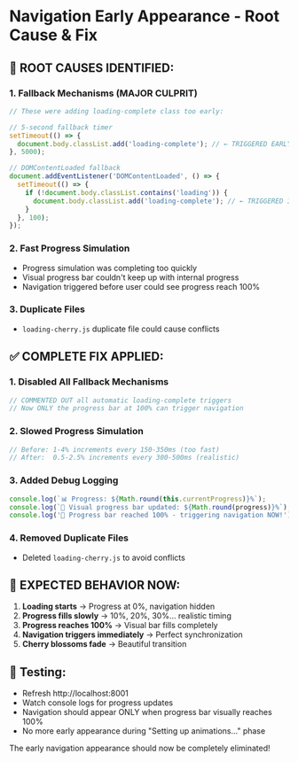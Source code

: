 # Navigation Early Appearance - Root Cause & Fix

## 🐛 ROOT CAUSES IDENTIFIED:

### 1. Fallback Mechanisms (MAJOR CULPRIT)
```javascript
// These were adding loading-complete class too early:

// 5-second fallback timer
setTimeout(() => {
  document.body.classList.add('loading-complete'); // ← TRIGGERED EARLY
}, 5000);

// DOMContentLoaded fallback
document.addEventListener('DOMContentLoaded', () => {
  setTimeout(() => {
    if (!document.body.classList.contains('loading')) {
      document.body.classList.add('loading-complete'); // ← TRIGGERED IMMEDIATELY
    }
  }, 100);
});
```

### 2. Fast Progress Simulation
- Progress simulation was completing too quickly
- Visual progress bar couldn't keep up with internal progress
- Navigation triggered before user could see progress reach 100%

### 3. Duplicate Files
- `loading-cherry.js` duplicate file could cause conflicts

## ✅ COMPLETE FIX APPLIED:

### 1. Disabled All Fallback Mechanisms
```javascript
// COMMENTED OUT all automatic loading-complete triggers
// Now ONLY the progress bar at 100% can trigger navigation
```

### 2. Slowed Progress Simulation
```javascript
// Before: 1-4% increments every 150-350ms (too fast)
// After:  0.5-2.5% increments every 300-500ms (realistic)
```

### 3. Added Debug Logging
```javascript
console.log(`📊 Progress: ${Math.round(this.currentProgress)}%`);
console.log(`🎯 Visual progress bar updated: ${Math.round(progress)}%`);
console.log('🎯 Progress bar reached 100% - triggering navigation NOW!');
```

### 4. Removed Duplicate Files
- Deleted `loading-cherry.js` to avoid conflicts

## 🎯 EXPECTED BEHAVIOR NOW:

1. **Loading starts** → Progress at 0%, navigation hidden
2. **Progress fills slowly** → 10%, 20%, 30%... realistic timing
3. **Progress reaches 100%** → Visual bar fills completely
4. **Navigation triggers immediately** → Perfect synchronization
5. **Cherry blossoms fade** → Beautiful transition

## 🧪 Testing:
- Refresh http://localhost:8001
- Watch console logs for progress updates
- Navigation should appear ONLY when progress bar visually reaches 100%
- No more early appearance during "Setting up animations..." phase

The early navigation appearance should now be completely eliminated!
